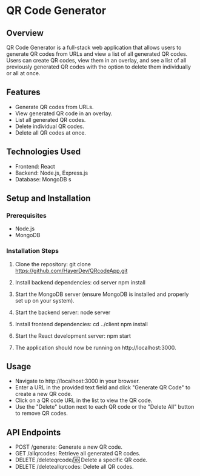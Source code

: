 # QR Code Generator

## Overview
QR Code Generator is a full-stack web application that allows users to generate QR codes from URLs and view a list of all generated QR codes. Users can create QR codes, view them in an overlay, and see a list of all previously generated QR codes with the option to delete them individually or all at once.

## Features
- Generate QR codes from URLs.
- View generated QR code in an overlay.
- List all generated QR codes.
- Delete individual QR codes.
- Delete all QR codes at once.

## Technologies Used
- Frontend: React
- Backend: Node.js, Express.js
- Database: MongoDB
s
## Setup and Installation

### Prerequisites
- Node.js
- MongoDB

### Installation Steps
1. Clone the repository:
	git clone https://github.com/HayerDev/QRcodeApp.git

2. Install backend dependencies:
	cd server
	npm install

3. Start the MongoDB server (ensure MongoDB is installed and properly set up on your system).

4. Start the backend server:
	node server

5. Install frontend dependencies:
	cd ../client
	npm install

6. Start the React development server:
	npm start

7. The application should now be running on http://localhost:3000.

## Usage
- Navigate to http://localhost:3000 in your browser.
- Enter a URL in the provided text field and click "Generate QR Code" to create a new QR code.
- Click on a QR code URL in the list to view the QR code.
- Use the "Delete" button next to each QR code or the "Delete All" button to remove QR codes.

## API Endpoints
- POST /generate: Generate a new QR code.
- GET /allqrcodes: Retrieve all generated QR codes.
- DELETE /deleteqrcode/:id: Delete a specific QR code.
- DELETE /deleteallqrcodes: Delete all QR codes.